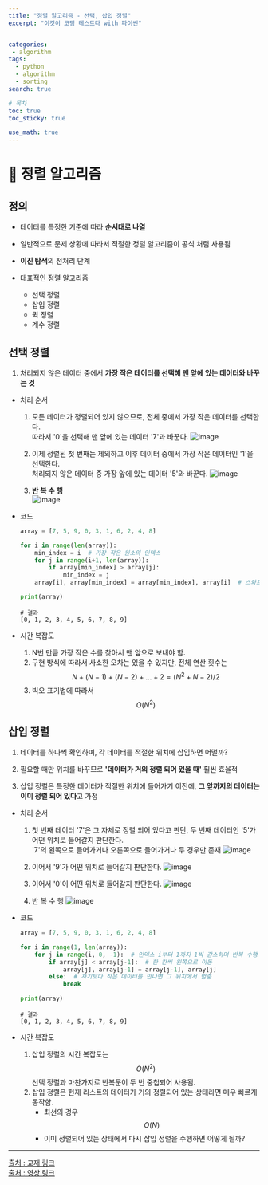 ```yaml
---
title: "정렬 알고리즘 - 선택, 삽입 정렬"
excerpt: "이것이 코딩 테스트다 with 파이썬"


categories:
 - algorithm
tags:
  - python
  - algorithm
  - sorting
search: true

# 목차
toc: true  
toc_sticky: true 

use_math: true
---
```

# 🦥 정렬 알고리즘

## 정의
- 데이터를 특정한 기준에 따라 **순서대로 나열**

- 일반적으로 문제 상황에 따라서 적절한 정렬 알고리즘이 공식 처럼 사용됨

- **이진 탐색**의 전처리 단계

- 대표적인 정렬 알고리즘
  - 선택 정렬
  - 삽입 정렬
  - 퀵 정렬
  - 계수 정렬


## 선택 정렬
1) 처리되지 않은 데이터 중에서 **가장 작은 데이터를 선택해 맨 앞에 있는 데이터와 바꾸는 것**

- 처리 순서
  1. 모든 데이터가 정렬되어 있지 않으므로, 전체 중에서 가장 작은 데이터를 선택한다.  
  따라서 '0'을 선택해 맨 앞에 있는 데이터 '7'과 바꾼다.
  ![image](https://github.com/user-attachments/assets/fbaa69d0-4cec-47de-a0d0-e4435883b871)

  2. 이제 정렬된 첫 번째는 제외하고 이후 데이터 중에서 가장 작은 데이터인 '1'을 선택한다.  
  처리되지 않은 데이터 중 가장 앞에 있는 데이터 '5'와 바꾼다.
  ![image](https://github.com/user-attachments/assets/e7a174f6-1883-4b80-aece-34809e1694a4)

  3. **반 복 수 행**  
  ![image](https://github.com/user-attachments/assets/41b24b52-24e0-4c09-9787-fe2c9c4de71c)

- 코드
  ```python
  array = [7, 5, 9, 0, 3, 1, 6, 2, 4, 8]

  for i in range(len(array)):
      min_index = i  # 가장 작은 원소의 인덱스
      for j in range(i+1, len(array)):
          if array[min_index] > array[j]:
              min_index = j
      array[i], array[min_index] = array[min_index], array[i]  # 스와프

  print(array)
  ```

  ```
  # 결과
  [0, 1, 2, 3, 4, 5, 6, 7, 8, 9]
  ```

- 시간 복잡도
  1. N번 만큼 가장 작은 수를 찾아서 맨 앞으로 보내야 함.
  2. 구현 방식에 따라서 사소한 오차는 있을 수 있지만, 전체 연산 횟수는  
  $$ N + (N-1) + (N-2) + ... + 2 = (N^2+N-2)/2 $$  
  3. 빅오 표기법에 따라서 $$ O(N^2) $$

## 삽입 정렬
1) 데이터를 하나씩 확인하며, 각 데이터를 적절한 위치에 삽입하면 어떨까?

2) 필요할 때만 위치를 바꾸므로 **'데이터가 거의 정렬 되어 있을 때'** 훨씬 효율적  

3) 삽입 정렬은 특정한 데이터가 적절한 위치에 들어가기 이전에, **그 앞까지의 데이터는 이미 정렬 되어 있다**고 가정

- 처리 순서  
  1. 첫 번째 데이터 '7'은 그 자체로 정렬 되어 있다고 판단, 두 번째 데이터인 '5'가 어떤 위치로 들어갈지 판단한다.  
  '7'의 왼쪽으로 들어가거나 오른쪽으로 들어가거나 두 경우만 존재
  ![image](https://github.com/user-attachments/assets/0af1fb9e-bb94-4d45-a43e-93c57035c751)

  2. 이어서 '9'가 어떤 위치로 들어갈지 판단한다.
  ![image](https://github.com/user-attachments/assets/a2110b2f-39f0-4df2-8124-18bcd60dcd13)

  3. 이어서 '0'이 어떤 위치로 들어갈지 판단한다.
  ![image](https://github.com/user-attachments/assets/1bf2e5b8-9d6b-4e7e-94a2-dc75f432dfac)

  4. 반 복 수 행
  ![image](https://github.com/user-attachments/assets/dcea33bd-ac10-411a-8511-af5253a692a9)

- 코드
  ```python
  array = [7, 5, 9, 0, 3, 1, 6, 2, 4, 8]

  for i in range(1, len(array)):
      for j in range(i, 0, -1):  # 인덱스 i부터 1까지 1씩 감소하며 반복 수행
          if array[j] < array[j-1]:  # 한 칸씩 왼쪽으로 이동
              array[j], array[j-1] = array[j-1], array[j]
          else:  # 자기보다 작은 데이터를 만나면 그 위치에서 멈춤
              break

  print(array)
  ```

  ```
  # 결과
  [0, 1, 2, 3, 4, 5, 6, 7, 8, 9]
  ```

- 시간 복잡도  
  1. 삽입 정렬의 시간 복잡도는 $$ O(N^2) $$ 선택 정렬과 마찬가지로 반복문이 두 번 중첩되어 사용됨.
  2. 삽입 정렬은 현재 리스트의 데이터가 거의 정렬되어 있는 상태라면 매우 빠르게 동작함.
      - 최선의 경우 $$ O(N) $$ 
      - 이미 정렬되어 있는 상태에서 다시 삽입 정렬을 수행하면 어떻게 될까?


------------------------------------------------------------------------------------------------------------------------------------------------------------------------------------
[출처 : 교재 링크](https://search.shopping.naver.com/book/catalog/32441237189)  
[출처 : 영상 링크](https://www.youtube.com/watch?v=KGyK-pNvWos&list=PLRx0vPvlEmdAghTr5mXQxGpHjWqSz0dgC&index=4)